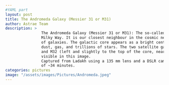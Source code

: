 ```yaml
---
#YAML part
layout: post
title: The Andromeda Galaxy (Messier 31 or M31)
author: Astrae Team 
description: > 
                The Andromeda Galaxy (Messier 31 or M31): The so-called sister of our galaxy, the 
                Milky Way. It is our closest neighbour in the cosmic neighbourhood, the ‘Local Group’
                of galaxies. The galactic core appears as a bright central bulge surrounded by lanes of 
                dust, gas, and trillions of stars. The two satellite galaxies – M110 (bottom left of the core)
                and M32 (left and slightly to the top of the core, near the edge of the disk) – are also 
                visible in this image.
                Captured from Ladakh using a 135 mm lens and a DSLR camera with an exposure time 
                of ~34 minutes.
categories: pictures
image: "/assets/images/Pictures/Andromeda.jpeg"
---
```

